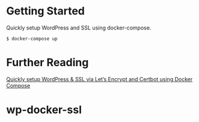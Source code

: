 # Getting Started
Quickly setup WordPress and SSL using docker-compose.
```
$ docker-compose up
```

# Further Reading
[Quickly setup WordPress & SSL via Let’s Encrypt and Certbot using Docker Compose](https://medium.com/@carlwillimott/quickly-setup-wordpress-ssl-via-lets-encrypt-and-certbot-b29e8abf2072)
# wp-docker-ssl

